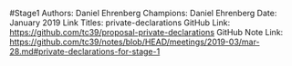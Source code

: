 #Stage1
Authors: Daniel Ehrenberg
Champions: Daniel Ehrenberg
Date: January 2019
Link Titles: private-declarations
GitHub Link: https://github.com/tc39/proposal-private-declarations
GitHub Note Link: https://github.com/tc39/notes/blob/HEAD/meetings/2019-03/mar-28.md#private-declarations-for-stage-1
